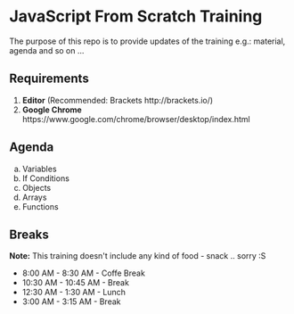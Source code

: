 # JavaScript From Scratch Training
The purpose of this repo is to provide updates of the training e.g.: material, agenda and so on ...

## Requirements
<ol>
  <li><strong>Editor</strong> (Recommended: Brackets http://brackets.io/)</li>
  <li><strong>Google Chrome</strong> https://www.google.com/chrome/browser/desktop/index.html</li>
</ol>

## Agenda
<ol type="a">
  <li>Variables</li>
  <li>If Conditions</li>
  <li>Objects</li>
  <li>Arrays</li>
  <li>Functions</li>
</ol>

## Breaks
<p><strong>Note:</strong> This training doesn't include any kind of food - snack .. sorry :S</p>
<ul>
  <li>8:00  AM - 8:30 AM  - Coffe Break</li>
  <li>10:30 AM - 10:45 AM - Break</li>
  <li>12:30 AM - 1:30 AM  - Lunch</li>
  <li>3:00  AM - 3:15 AM  - Break</li>
</ul>
